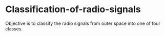 # Classification-of-radio-signals
Objective is to classify the radio signals from outer space into one of four classes.
